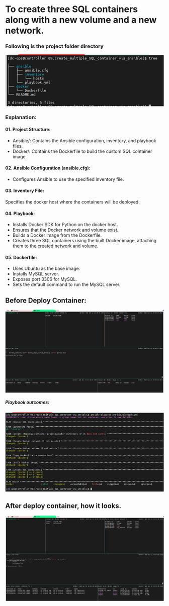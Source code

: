 # To create three SQL containers along with a new volume and a new network.

 ### Following is the project folder directory
 ![alt text](image.png)

### Explanation:

#### 01. Project Structure:

- Ansible/: Contains the Ansible configuration, inventory, and playbook files.
- Docker/: Contains the Dockerfile to build the custom SQL container image.

#### 02. Ansible Configuration (ansible.cfg):

- Configures Ansible to use the specified inventory file.

#### 03. Inventory File:

Specifies the docker host where the containers will be deployed.

#### 04. Playbook:

- Installs Docker SDK for Python on the docker host.
- Ensures that the Docker network and volume exist.
- Builds a Docker image from the Dockerfile.
- Creates three SQL containers using the built Docker image, attaching them to the  created network and volume.

#### 05. Dockerfile:

- Uses Ubuntu as the base image.
- Installs MySQL server.
- Exposes port 3306 for MySQL.
- Sets the default command to run the MySQL server.

## Before Deploy Container:
![alt text](image-3.png)

##### Playbook outcomes:
![alt text](image-4.png)

## After deploy container, how it looks.
![alt text](image-5.png)
